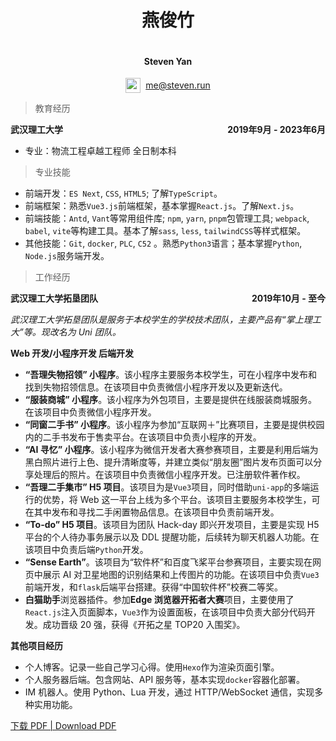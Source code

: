 <div style="display:flex;justify-content:center;"><h1>燕俊竹</h1></div>

<div style="display:flex;justify-content:center;"><h4>Steven Yan</h4></div>

<div style="display:flex;justify-content:center;line-height:1.5rem;"><img src="/md.assets/outline_email_black_48dp.png" style="height:1.5rem;margin-right:0.5rem;" /><a href="mailto:me@steven.run" target="blank">me@steven.run</a></div>

> 教育经历

<div style="display:flex;justify-content:space-between;"><b>武汉理工大学</b><b>2019年9月 - 2023年6月</b></div>

- 专业：物流工程卓越工程师 全日制本科

> 专业技能

- 前端开发：`ES Next`, `CSS`, `HTML5`; 了解`TypeScript`。
- 前端框架：熟悉`Vue3.js`前端框架，基本掌握`React.js`。了解`Next.js`。
- 前端技能：`Antd`, `Vant`等常用组件库; `npm`, `yarn`, `pnpm`包管理工具; `webpack`, `babel`, `vite`等构建工具。基本了解`sass`, `less`, `tailwindCSS`等样式框架。
- 其他技能：`Git`, `docker`, `PLC`, `C52` 。熟悉`Python3`语言；基本掌握`Python`, `Node.js`服务端开发。

> 工作经历

<div style="display:flex;justify-content:space-between;"><b>武汉理工大学拓垦团队</b><b>2019年10月 - 至今</b></div>

_武汉理工大学拓垦团队是服务于本校学生的学校技术团队，主要产品有“掌上理工大”等。现改名为 Uni 团队。_

**Web 开发/小程序开发 后端开发**

- **“吾理失物招领” 小程序**。该小程序主要服务本校学生，可在小程序中发布和找到失物招领信息。在该项目中负责微信小程序开发以及更新迭代。
- **“服装商城” 小程序**。该小程序为外包项目，主要是提供在线服装商城服务。在该项目中负责微信小程序开发。
- **“同窗二手书” 小程序**。该小程序为参加“互联网＋”比赛项目，主要是提供校园内的二手书发布于售卖平台。在该项目中负责小程序的开发。
- **“AI 寻忆” 小程序**。该小程序为微信开发者大赛参赛项目，主要是利用后端为黑白照片进行上色、提升清晰度等，并建立类似“朋友圈”图片发布页面可以分享处理后的照片。在该项目中负责微信小程序开发。已注册软件著作权。
- **“吾理二手集市” H5 项目**。该项目为是`Vue3`项目，同时借助`uni-app`的多端运行的优势，将 Web 这一平台上线为多个平台。该项目主要服务本校学生，可在其中发布和寻找二手闲置物品信息。在该项目中负责前端开发。
- **“To-do” H5 项目**。该项目为团队 Hack-day 即兴开发项目，主要是实现 H5 平台的个人待办事务展示以及 DDL 提醒功能，后续转为聊天机器人功能。在该项目中负责后端`Python`开发。
- **“Sense Earth”**。该项目为“软件杯”和百度飞桨平台参赛项目，主要实现在网页中展示 AI 对卫星地图的识别结果和上传图片的功能。在该项目中负责`Vue3`前端开发，和`flask`后端平台搭建。获得“中国软件杯”校赛二等奖。
- **白猫助手**浏览器插件。参加**Edge 浏览器开拓者大赛**项目，主要使用了`React.js`注入页面脚本，`Vue3`作为设置面板，在该项目中负责大部分代码开发。成功晋级 20 强，获得《开拓之星 TOP20 入围奖》。

**其他项目经历**

- 个人博客。记录一些自己学习心得。使用`Hexo`作为渲染页面引擎。
- 个人服务器后端。包含网站、API 服务等，基本实现`docker`容器化部署。
- IM 机器人。使用 Python、Lua 开发，通过 HTTP/WebSocket 通信，实现多种实用功能。

<a href="./CN/%E7%AE%80%E5%8E%86-Web.pdf" target="blank">下载 PDF | Download PDF</a>
